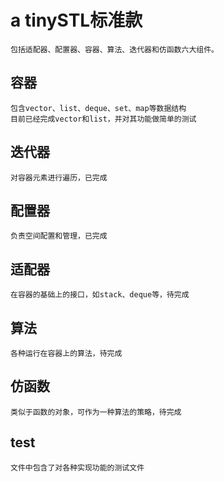 # a tinySTL标准款
    包括适配器、配置器、容器、算法、迭代器和仿函数六大组件。
##  容器
    包含vector、list、deque、set、map等数据结构
    目前已经完成vector和list，并对其功能做简单的测试
##  迭代器
    对容器元素进行遍历，已完成
##  配置器
    负责空间配置和管理，已完成
##  适配器
    在容器的基础上的接口，如stack、deque等，待完成
##  算法
    各种运行在容器上的算法，待完成
##  仿函数
    类似于函数的对象，可作为一种算法的策略，待完成

##  test
    文件中包含了对各种实现功能的测试文件
